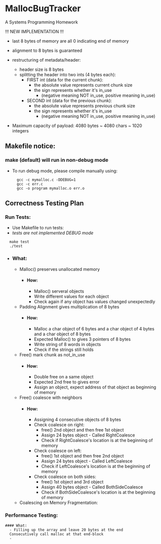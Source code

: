 # MallocBugTracker
A Systems Programming Homework


!!! NEW IMPLEMENTATION !!!

- last 8 bytes of memory are all 0 indicating end of memory
- alignment to 8 bytes is guaranteed
- restructuring of metadata/header:
  - header size is 8 bytes
  - splitting the header into two ints (4 bytes each):
    - FIRST int (data for the current chunk):
      - the absolute value represents current chunk size
      - the sign represents whether it's in_use
        - (negative meaning NOT in_use, positive meaning in_use)
    - SECOND int (data for the previous chunk):
      - the absolute value represents previous chunk size
      - the sign represents whether it's in_use
        - (negative meaning NOT in_use, positive meaning in_use)

- Maximum capacity of payload: 4080 bytes ~ 4080 chars ~ 1020 integers

## Makefile notice:
  ### make (default) will run in non-debug mode
  - To run debug mode, please compile manually using:
      ```
        gcc -c mymalloc.c -DDEBUG=1
        gcc -c err.c
        gcc -o program mymalloc.o err.o
      ```

## Correctness Testing Plan
  ### Run Tests:
  - Use Makefile to run tests:
  - *tests are not implemented DEBUG mode*
  ```
    make test
    ./test
  ```
  
  - ### What:
    - Malloc() preserves unallocated memory
      - #### How:
        - Malloc() serveral objects
        - Write different values for each object
        - Check again if any object has values changed unexpectedly
    - Padding Alignment gives multiplication of 8 bytes
      - #### How:
        - Malloc a char object of 6 bytes and a char object of 4 bytes and a char object of 8 bytes
        - Expected Malloc() to gives 3 pointers of 8 bytes
        - Write string of 8 words in objects
        - Check if the strings still holds
    - Free() mark chunk as not_in_use
      - #### How:
        - Double free on a same object
        - Expected 2nd free to gives error
        - Assign an object, expect address of that object as beginning of memory
    - Free() coalesce with neighbors
      - #### How:
        - Assigning 4 consecutive objects of 8 bytes
        - Check coalesce on right:
          - free() 2nd object and then free 1st object
          - Assign 24 bytes object - Called RightCoalesce
          - Check if RightCoalesce's location is at the beginning of memory
        - Check coalesce on left:
          - free() 1st object and then free 2nd object
          - Assign 24 bytes object - Called LeftCoalesce
          - Check if LeftCoalesce's location is at the beginning of memory 
        - Check coalesce on both sides:
          - free() 1st object and 3rd object
          - Assign 40 bytes object - Called BothSideCoalesce
          - Check if BothSideCoalesce's location is at the beginning of memory  
    - Coalescing on Memory Fragmentation:

  ### Performance Testing: 
    #### What:  
      - Filling up the array and leave 20 bytes at the end
      Consecutively call malloc at that end-block
      - 
